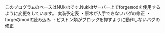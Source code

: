 このプログラムのベースはNUkkitです.Nukkitサーバー上でforgemodを使用するように変更をしています。
実装予定表
・原木が入手できないバグの修正
・forgeのmodの読み込み
・ピストン類がブロックを押すように動作しないバグの修正
